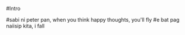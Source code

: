 #Intro

#sabi ni peter pan, when you think happy thoughts, you'll fly
#e bat pag naiisip kita, i fall
